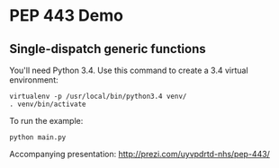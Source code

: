 PEP 443 Demo
===============
Single-dispatch generic functions
--------------

You'll need Python 3.4. Use this command to create a 3.4 virtual environment:
```
virtualenv -p /usr/local/bin/python3.4 venv/
. venv/bin/activate
```

To run the example:
```
python main.py
```

Accompanying presentation:
http://prezi.com/uyvpdrtd-nhs/pep-443/
